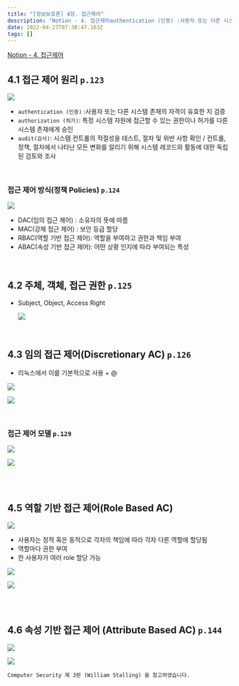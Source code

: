 ```yaml
---
title: "[정보보호론] 4장. 접근제어"
description: "Notion - 4. 접근제어authentication (인증) :사용자 또는 다른 시스템 존재의 자격이 유효한 지 검증authorization (허가): 특정 시스템 자원에 접근할 수 있는 권한이나 허가를 다른 시스템 존재에게 승인audit(감사): 시스템 컨트롤의 "
date: 2022-04-27T07:38:47.163Z
tags: []
---
```

[Notion - 4. 접근제어](https://rose-buckaroo-d20.notion.site/4-36f77dd9c6ef4563b2e6c46e5fd85371)

## 4.1 접근 제어 원리 `p.123`

![](/images/3096f764-eb61-4ad5-a9ff-ca746d12e415-image.png)

- `authentication (인증)` :사용자 또는 다른 시스템 존재의 자격이 유효한 지 검증
- `authorization (허가)`: 특정 시스템 자원에 접근할 수 있는 권한이나 허가를 다른 시스템 존재에게 승인
- `audit(감사)`: 시스템 컨트롤의 적절성을 테스트, 절차 및 위반 사항 확인 /  컨트롤, 정책, 절차에서 나타난 모든 변화를 알리기 위해 시스템 레코드와 활동에 대한 독립된 검토와 조사

<br/>  

### 접근 제어 방식(정책 Policies) `p.124`

![](/images/ff27d377-3175-4722-be7a-993f40ffb7e8-image.png)


- DAC(임의 접근 제어) : 소유자의 뜻에 따름
- MAC(강제 접근 제어) : 보안 등급 할당
- RBAC(역할 기반 접근 제어): 역할을 부여하고 권한과 책임 부여
- ABAC(속성 기반 접근 제어): 어떤 상황 인지에 따라 부여되는 특성

<br/>  

## 4.2 주체, 객체, 접근 권한 `p.125`

- Subject, Object, Access Right
    
    ![](/images/fe2eeacc-d148-4630-a58f-57b35c0cf2a6-image.png)

    
<br/>  

## 4.3 임의 접근 제어(Discretionary AC) `p.126`

- 리눅스에서 이를 기본적으로 사용 + @

![](/images/d0262ef8-c2e7-49bd-ad8e-51af32b3976c-image.png)

![](/images/a0db88b9-19f8-4ad8-9ca8-15d6a76c4d24-image.png)

<br/>  

### 접근 제어 모델 `p.129`

![](/images/a6320412-1868-44fb-9f8a-69f274098059-image.png)

![](/images/6c134034-cac5-40c5-b820-fe8a882b754d-image.png)


<br/>  
<br/>  

## 4.5 역할 기반 접근 제어(Role Based AC)

![](/images/797440f8-557c-4e73-8106-3aba880aace7-image.png)


- 사용자는 정적 혹은 동적으로 각자의 책임에 따라 각자 다른 역할에 할당됨
- 역할마다 권한 부여
- 한 사용자가 여러 role 할당 가능

![](/images/4c367faf-e533-40b6-ac85-720b55c4c771-image.png)

![](/images/12a622aa-1648-47de-a4b5-ad3a75054591-image.png)

<br/>  
<br/>  

## 4.6 속성 기반 접근 제어 (Attribute Based AC) `p.144`
![](/images/6fb3b2b7-9c87-42f9-84d1-853c059cdf48-image.png)

![](/images/06d3f1f9-474b-424a-90b9-60f245ca9f85-image.png)


```
Computer Security 제 3판 (William Stalling) 을 참고하였습니다.
```